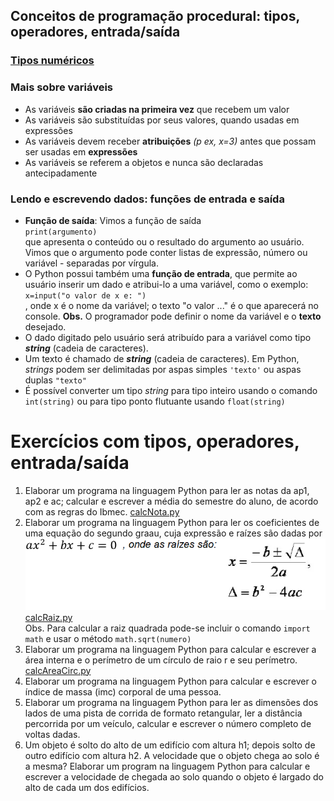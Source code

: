 ## Conceitos de programação procedural: tipos, operadores, entrada/saída  
### [Tipos numéricos](https://docs.python.org/pt-br/3/library/stdtypes.html#numeric-types-int-float-complex)

### Mais sobre variáveis  
- As variáveis **são criadas na primeira vez** que recebem um valor  
- As variáveis são substituídas por seus valores, quando usadas em expressões
- As variáveis devem receber **atribuições** *(p ex, x=3)* antes que possam ser usadas em **expressões**
- As variáveis se referem a objetos e nunca são declaradas antecipadamente

### Lendo e escrevendo dados: funções de entrada e saída
- **Função de saída**: Vimos a função de saída  
`print(argumento)`  
que apresenta o conteúdo ou o resultado do argumento ao usuário. Vimos que o argumento pode conter listas de expressão, número ou variável - separadas por vírgula.  
- O Python possui também uma **função de entrada**, que permite ao usuário inserir um dado e atribui-lo a uma variável, como o exemplo:  
`x=input("o valor de x e: ")`  
, onde x é o nome da variável; o texto "o valor ..." é o que aparecerá no console. **Obs.** O programador pode definir o nome da variável e o **texto** desejado. 
- O dado digitado pelo usuário será atribuído para a variável como tipo ***string*** (cadeia de caracteres).
- Um texto é chamado de ***string*** (cadeia de caracteres). Em Python, *strings* podem ser delimitadas por aspas simples `'texto'` ou aspas duplas `"texto"` 
- É possível converter um tipo *string* para tipo inteiro usando o comando `int(string)` ou para tipo ponto flutuante usando `float(string)`

# Exercícios com tipos, operadores, entrada/saída  
1. Elaborar um programa na linguagem Python para ler as notas da ap1, ap2 e ac; calcular e escrever a média do semestre do aluno, de acordo com as regras do Ibmec.  [calcNota.py](https://github.com/claytonjasilva/prog_exemplos/blob/main/calcNota.py)
2. Elaborar um programa na linguagem Python para ler os coeficientes de uma equação do segundo graau, cuja expressão e raízes são dadas por  
![equação 2 grau](https://github.com/claytonjasilva/claytonjasilva.github.io/blob/main/prog_aulas/equacaoGrau2.png)  
[calcRaiz.py](https://github.com/claytonjasilva/prog_exemplos/blob/main/calcRaiz.py)  
Obs. Para calcular a raiz quadrada pode-se incluir o comando `import math` e usar o método `math.sqrt(numero)`  
3. Elaborar um programa na linguagem Python para calcular e escrever a área interna e o perímetro de um círculo de raio r e seu perímetro. [calcAreaCirc.py](https://github.com/claytonjasilva/prog_exemplos/blob/main/calcAreaCirc.py)
5. Elaborar um programa na linguagem Python para calcular e escrever o índice de massa (imc) corporal de uma pessoa.
6. Elaborar um programa na linguagem Python para ler as dimensões dos lados de uma pista de corrida de formato retangular, ler a distância percorrida por um veículo, calcular e escrever o número completo de voltas dadas.
7. Um objeto é solto do alto de um edifício com altura h1; depois solto de outro edifício com altura h2. A velocidade que o objeto chega ao solo é a mesma? Elaborar um program na linguagem Python para calcular e escrever a velocidade de chegada ao solo quando o objeto é largado do alto de cada um dos edifícios. 

